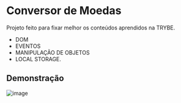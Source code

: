 # Conversor de Moedas

Projeto feito para fixar melhor os conteúdos aprendidos na TRYBE. 

- DOM
- EVENTOS
- MANIPULAÇÃO DE OBJETOS
- LOCAL STORAGE.

## Demonstração

![image](https://user-images.githubusercontent.com/78765220/184054805-258fc899-a87c-4f64-a918-82243bace63f.png)